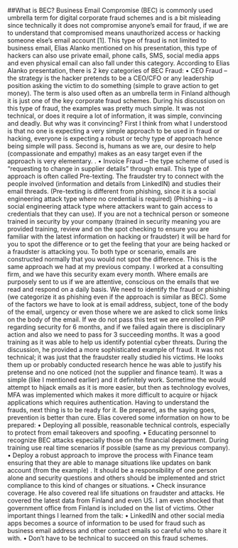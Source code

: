 ##What is BEC?
Business Email Compromise (BEC) is commonly used umbrella term for digital corporate fraud schemes and is a bit misleading since technically it does not compromise anyone’s email for fraud, if we are to understand that compromised means unauthorized access or hacking someone else’s email account [1]. This type of fraud is not limited to business email, Elias Alanko mentioned on his presentation, this type of hackers can also use private email, phone calls, SMS, social media apps and even physical email can also fall under this category. 
According to Elias Alanko presentation, there is 2 key categories of BEC Fraud:
•	CEO Fraud – the strategy is the hacker pretends to be a CEO/CFO or any leadership position asking the victim to do something (simple to grave action to get money). The term is also used often as an umbrella term in Finland although it is just one of the key corporate fraud schemes. During his discussion on this type of fraud, the examples was pretty much simple. It was not technical, or does it require a lot of information, it was simple, convincing and deadly. But why was it convincing? First I think from what I understood is that no one is expecting a very simple approach to be used in fraud or hacking, everyone is expecting a robust or techy type of approach hence being simple will pass. Second is, humans as we are, our desire to help (compassionate and empathy) makes as an easy target even if the approach is very elementary. .
•	Invoice Fraud – the type scheme of used is “requesting to change in supplier details” through email. This type of approach is often called Pre-texting. The fraudster try to connect with the people involved (information and details from LinkedIN) and studies their email threads. (Pre-texting is different from phishing, since it is a social engineering attack type where no credential is required) (Phishing – is a social engineering attack type where attackers want to gain access to credentials that they can use). If you are not a technical person or someone trained in security by your company (trained in security meaning you are provided training, review and on the spot checking to ensure you are familiar with the latest information on hacking or fraudster) it will be hard for you to spot the difference or to get the feeling that your are being hacked or a fraudster is attacking you. 
To both type or scenario, emails are constructed normally that you would not spot the difference. This is the same approach we had at my previous company. I worked at a consulting firm, and we have this security exam every month. Where emails are purposely sent to us if we are attentive, conscious on the emails that we read and respond on a daily basis. We need to identify the fraud or phishing (we categorize it as phishing even if the approach is similar as BEC). Some of the factors  we have to look at is email address, subject, tone of the body of the email, urgency or even those where we are asked to click some links on the body of the email. If we do not pass this test we are enrolled on PIP regarding security for 6 months, and if we failed again there is disciplinary action and also we need to pass for 3 succeeding months. It was a good training as it was able to help us identify potential cyber threats. 
During the discussion, he provided a more sophisticated example of fraud. It was not technical; it was just that the fraudster really studied his victims. He looks them up or probably conducted research hence he was able to justify his pretense and no one noticed (not the supplier and finance team). It was a simple (like I mentioned earlier) and it definitely work. Sometime the would attempt to hijack emails as it is more easier, but then as technology evolves, MFA was implemented which makes it more difficult to acquire or hijack applications which requires authentication. 
Having to understand the frauds, next thing is to be ready for it. Be prepared, as the saying goes, prevention is better than cure. Elias covered some information on how to be prepared:
•	Deploying all possible, reasonable technical controls, especially to protect from email takeovers and spoofing.
•	Educating personnel to recognize BEC attacks especially those on the financial department. During training use real time scenarios if possible (same as my previous company). 
•	Deploy a robust approach to improve the process with Finance team ensuring that they are able to manage situations like updates on bank account (from the example) . It should be a responsibility of one person alone and security questions and others should be implemented and strict compliance to this kind of changes or situations. 
•	Check insurance coverage.
He also covered real life situations on fraudster and attacks. He covered the latest data from Finland and even US. I am even shocked that government office from Finland is included on the list of victims. 
Other important things I learned from the talk:
•	LinkedIN and other social media apps becomes a source of information to be used for fraud such as business email address and other contact emails so careful who to share it with. 
•	Don’t have to be technical to succeed on this fraud schemes. 
